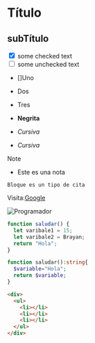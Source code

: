 # Título

## subTítulo


<input type="checkbox" checked> some checked text  
<input type="checkbox"> some unchecked text  

- []Uno
- Dos
- Tres

- **Negrita**
- _Cursiva_
- _Cursiva_

> [!NOTE]
> - Este es una nota


```
Bloque es un tipo de cita
```
Visita:[Google](http://www.google.com)

![Programador](https://github.githubassets.com/assets/GitHub-Mark-ea2971cee799.png)

```js
function saludar() {
  let varibale1 = 15;
  let varibale2 = Brayan;
  return "Hola";
}
```

```php
function saludar():string{
  $variable="Hola";
  return $variable;
}
```

```html
<div>
  <ul>
    <li></li>
    <li></li>
    <li></li>
  </ul>
</div>
```
